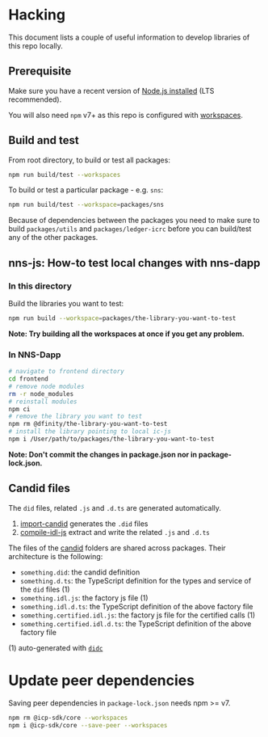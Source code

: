 # Hacking

This document lists a couple of useful information to develop libraries of this repo locally.

## Prerequisite

Make sure you have a recent version of [Node.js installed](https://nodejs.org/en/) (LTS recommended).

You will also need `npm` v7+ as this repo is configured with [workspaces](https://docs.npmjs.com/cli/v7/using-npm/workspaces).

## Build and test

From root directory, to build or test all packages:

```bash
npm run build/test --workspaces
```

To build or test a particular package - e.g. `sns`:

```bash
npm run build/test --workspace=packages/sns
```

Because of dependencies between the packages you need to make sure to build
`packages/utils` and `packages/ledger-icrc` before you can build/test any of the
other packages.

## nns-js: How-to test local changes with nns-dapp

### In this directory

Build the libraries you want to test:

```bash
npm run build --workspace=packages/the-library-you-want-to-test
```

**Note: Try building all the workspaces at once if you get any problem.**

### In NNS-Dapp

```bash
# navigate to frontend directory
cd frontend
# remove node modules
rm -r node_modules
# reinstall modules
npm ci
# remove the library you want to test
npm rm @dfinity/the-library-you-want-to-test
# install the library pointing to local ic-js
npm i /User/path/to/packages/the-library-you-want-to-test
```

**Note: Don't commit the changes in package.json nor in package-lock.json.**

## Candid files

The `did` files, related `.js` and `.d.ts` are generated automatically.

1. [import-candid](./scripts/import-candid) generates the `.did` files
2. [compile-idl-js](./scripts/compile-idl-js) extract and write the related `.js` and `.d.ts`

The files of the [candid](./candid) folders are shared across packages. Their architecture is the following:

- `something.did`: the candid definition
- `something.d.ts`: the TypeScript definition for the types and service of the `did` files (1)
- `something.idl.js`: the factory js file (1)
- `something.idl.d.ts`: the TypeScript definition of the above factory file
- `something.certified.idl.js`: the factory js file for the certified calls (1)
- `something.certified.idl.d.ts`: the TypeScript definition of the above factory file

(1) auto-generated with [`didc`](https://github.com/dfinity/candid)

# Update peer dependencies

Saving peer dependencies in `package-lock.json` needs npm >= v7.

```bash
npm rm @icp-sdk/core --workspaces
npm i @icp-sdk/core --save-peer --workspaces
```
